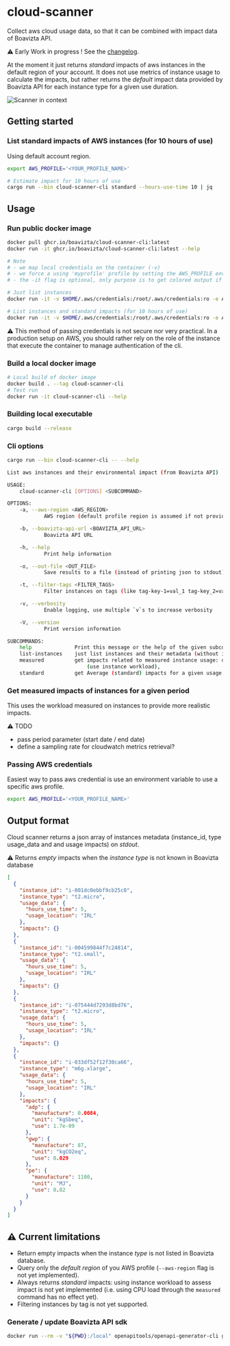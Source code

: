 # cloud-scanner

Collect aws cloud usage data, so that it can be combined with impact data of Boavizta API.

⚠ Early Work in progress ! See the [changelog](CHANGELOG.md).

At the moment it just returns _standard_ impacts of aws instances in the default region of your account. It does not use metrics of instance usage to calculate the impacts, but rather returns the _default_ impact data provided by Boavizta API for each instance type for a given use duration.

![Scanner in context](docs/out/../../out/docs/cloud-scanner-system-in-context/cloud-scanner-system-in-context.png)

## Getting started

### List standard impacts of AWS instances (for 10 hours of use)

Using default account region.

```sh
export AWS_PROFILE='<YOUR_PROFILE_NAME>'

# Estimate impact for 10 hours of use 
cargo run --bin cloud-scanner-cli standard --hours-use-time 10 | jq
```

## Usage

### Run public docker image

```sh
docker pull ghcr.io/boavizta/cloud-scanner-cli:latest
docker run -it ghcr.io/boavizta/cloud-scanner-cli:latest --help

# Note 
# - we map local credentials on the container (-v)
# - we force a using 'myprofile' profile by setting the AWS_PROFILE environment variable with -e flag
# - the -it flag is optional, only purpose is to get colored output if any

# Just list instances
docker run -it -v $HOME/.aws/credentials:/root/.aws/credentials:ro -e AWS_PROFILE='myprofile' ghcr.io/boavizta/cloud-scanner-cli:latest list-instances

# List instances and standard impacts (for 10 hours of use)
docker run -it -v $HOME/.aws/credentials:/root/.aws/credentials:ro -e AWS_PROFILE='myprofile' ghcr.io/boavizta/cloud-scanner-cli:latest standard --hours-use-time 10
```

⚠ This method of passing credentials is not secure nor very practical. In a production setup on AWS, you should rather rely on the role of the instance that execute the container to manage authentication of the cli.

### Build a local docker image

```sh
# Local build of docker image
docker build . --tag cloud-scanner-cli
# Test run
docker run -it cloud-scanner-cli --help
```

### Building local executable

```sh
cargo build --release
```

### Cli options

```sh
cargo run --bin cloud-scanner-cli -- --help

List aws instances and their environmental impact (from Boavizta API)

USAGE:
    cloud-scanner-cli [OPTIONS] <SUBCOMMAND>

OPTIONS:
    -a, --aws-region <AWS_REGION>
            AWS region (default profile region is assumed if not provided)

    -b, --boavizta-api-url <BOAVIZTA_API_URL>
            Boavizta API URL

    -h, --help
            Print help information

    -o, --out-file <OUT_FILE>
            Save results to a file (instead of printing json to stdout)

    -t, --filter-tags <FILTER_TAGS>
            Filter instances on tags (like tag-key-1=val_1 tag-key_2=val2)

    -v, --verbosity
            Enable logging, use multiple `v`s to increase verbosity

    -V, --version
            Print version information

SUBCOMMANDS:
    help              Print this message or the help of the given subcommand(s)
    list-instances    just list instances and their metadata (without impacts)
    measured          get impacts related to measured instance usage: depending on usage rate
                          (use instance workload),
    standard          get Average (standard) impacts for a given usage duration
```

### Get measured impacts of instances for a given period

This uses the workload measured on instances to provide more realistic impacts.

⚠ TODO

- pass period parameter (start date / end date)
- define a sampling rate for cloudwatch metrics retrieval?

### Passing AWS credentials

Easiest way to pass aws credential is use an environment variable to use a specific aws profile.

```sh
export AWS_PROFILE='<YOUR_PROFILE_NAME>'
```

## Output format

Cloud scanner returns a json array of instances metadata (instance_id, type usage_data and and usage impacts) on _stdout_.

⚠ Returns _empty_ impacts when the _instance type_ is not known in Boavizta database

```json
[
  {
    "instance_id": "i-001dc0ebbf9cb25c0",
    "instance_type": "t2.micro",
    "usage_data": {
      "hours_use_time": 5,
      "usage_location": "IRL"
    },
    "impacts": {}
  },
  {
    "instance_id": "i-004599844f7c24814",
    "instance_type": "t2.small",
    "usage_data": {
      "hours_use_time": 5,
      "usage_location": "IRL"
    },
    "impacts": {}
  },
  {
    "instance_id": "i-075444d7293d8bd76",
    "instance_type": "t2.micro",
    "usage_data": {
      "hours_use_time": 5,
      "usage_location": "IRL"
    },
    "impacts": {}
  },
  {
    "instance_id": "i-033df52f12f30ca66",
    "instance_type": "m6g.xlarge",
    "usage_data": {
      "hours_use_time": 5,
      "usage_location": "IRL"
    },
    "impacts": {
      "adp": {
        "manufacture": 0.0084,
        "unit": "kgSbeq",
        "use": 1.7e-09
      },
      "gwp": {
        "manufacture": 87,
        "unit": "kgCO2eq",
        "use": 0.029
      },
      "pe": {
        "manufacture": 1100,
        "unit": "MJ",
        "use": 0.82
      }
    }
  }
]

```

## ⚠ Current limitations

- Return empty impacts when the instance _type_ is not listed in Boavizta database.
- Query only the _default region_ of you AWS profile (`--aws-region` flag is not yet implemented).
- Always returns _standard_ impacts: using instance workload to assess impact is not yet implemented (i.e. using CPU load through the `measured` command has no effect yet).
- Filtering instances by tag is not yet supported.

### Generate / update Boavizta API sdk

```sh
docker run --rm -v "${PWD}:/local" openapitools/openapi-generator-cli generate -i http://api.boavizta.org/openapi.json   -g rust  -o /local/boavizta-api-sdk --package-name boavizta_api_sdk
```
